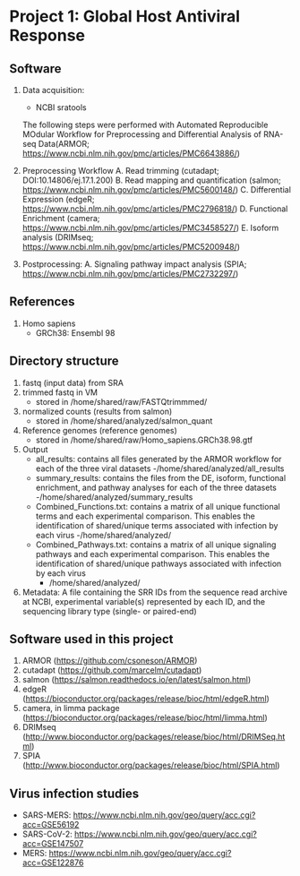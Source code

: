 # Project 1: Global Host Antiviral Response

## Software
1. Data acquisition:
    - NCBI sratools
    
    The following steps were performed with Automated Reproducible MOdular Workflow for Preprocessing and Differential Analysis of RNA-seq Data(ARMOR; https://www.ncbi.nlm.nih.gov/pmc/articles/PMC6643886/)
2. Preprocessing Workflow
    A. Read trimming (cutadapt; DOI:10.14806/ej.17.1.200)
    B. Read mapping and quantification (salmon; https://www.ncbi.nlm.nih.gov/pmc/articles/PMC5600148/)
    C. Differential Expression (edgeR; https://www.ncbi.nlm.nih.gov/pmc/articles/PMC2796818/)
    D. Functional Enrichment (camera; https://www.ncbi.nlm.nih.gov/pmc/articles/PMC3458527/)
    E. Isoform analysis (DRIMseq; https://www.ncbi.nlm.nih.gov/pmc/articles/PMC5200948/)
3. Postprocessing:
    A. Signaling pathway impact analysis (SPIA; https://www.ncbi.nlm.nih.gov/pmc/articles/PMC2732297/)

## References
1. Homo sapiens
    - GRCh38: Ensembl 98

## Directory structure
1. fastq (input data) from SRA
2. trimmed fastq in VM 
    - stored in /home/shared/raw/FASTQtrimmmed/
3. normalized counts (results from salmon)
    - stored in /home/shared/analyzed/salmon_quant
4. Reference genomes (reference genomes)
    - stored in /home/shared/raw/Homo_sapiens.GRCh38.98.gtf
5. Output
    - all_results: contains all files generated by the ARMOR workflow for each of the three viral datasets
        -/home/shared/analyzed/all_results
    - summary_results: contains the files from the DE, isoform, functional enrichment, and pathway analyses for each of the three datasets
        -/home/shared/analyzed/summary_results
    - Combined_Functions.txt: contains a matrix of all unique functional terms and each experimental comparison. This enables the identification of shared/unique terms associated with infection by each virus
        -/home/shared/analyzed/
    - Combined_Pathways.txt: contains a matrix of all unique signaling pathways and each experimental comparison. This enables the identification of shared/unique pathways associated with infection by each virus
        - /home/shared/analyzed/
6. Metadata: A file containing the SRR IDs from the sequence read archive at NCBI, experimental variable(s) represented by each ID, and the sequencing library type (single- or paired-end)

## Software used in this project
1. ARMOR (https://github.com/csoneson/ARMOR)
2. cutadapt (https://github.com/marcelm/cutadapt)
3. salmon (https://salmon.readthedocs.io/en/latest/salmon.html)
4. edgeR (https://bioconductor.org/packages/release/bioc/html/edgeR.html)
5. camera, in limma package (https://bioconductor.org/packages/release/bioc/html/limma.html)
6. DRIMseq (http://www.bioconductor.org/packages/release/bioc/html/DRIMSeq.html)
7. SPIA (http://www.bioconductor.org/packages/release/bioc/html/SPIA.html)

## Virus infection studies
- SARS-MERS: https://www.ncbi.nlm.nih.gov/geo/query/acc.cgi?acc=GSE56192  
- SARS-CoV-2: https://www.ncbi.nlm.nih.gov/geo/query/acc.cgi?acc=GSE147507 
- MERS: https://www.ncbi.nlm.nih.gov/geo/query/acc.cgi?acc=GSE122876

